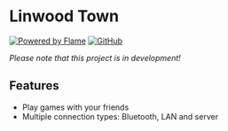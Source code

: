 # Linwood Town

[![Powered by Flame](https://img.shields.io/badge/Powered%20by-%F0%9F%94%A5%20Flame-orange.svg?style=for-the-badge)](https://flame-engine.org)
[![GitHub](https://img.shields.io/github/license/LinwoodCloud/Town?style=for-the-badge&color=orange)](LICENSE)

*Please note that this project is in development!*

## Features

* Play games with your friends
* Multiple connection types: Bluetooth, LAN and server
